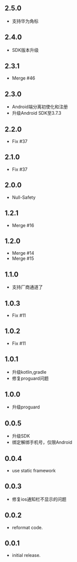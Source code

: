 ## 2.5.0
* 支持华为角标

## 2.4.0
* SDK版本升级

## 2.3.1
* Merge #46

## 2.3.0
* Android端分离初使化和注册
* 升级Android SDK至3.7.3

## 2.2.0
* Fix #37

## 2.1.0
* Fix #37

## 2.0.0
* Null-Safety

## 1.2.1
* Merge #16

## 1.2.0
* Merge #14
* Merge #15

## 1.1.0
* 支持厂商通道了

## 1.0.3
* Fix #11

## 1.0.2
* Fix #11

## 1.0.1
* 升级kotlin,gradle
* 修复proguard问题

## 1.0.0

* 升级proguard

## 0.0.5

* 升级SDK
* 绑定解绑手机号，仅限Android

## 0.0.4

* use static framework

## 0.0.3

* 修复ios通知栏不显示的问题

## 0.0.2

* reformat code.

## 0.0.1

* initial release.
